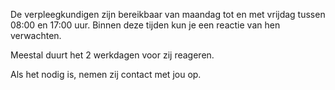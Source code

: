 De verpleegkundigen zijn bereikbaar van maandag tot en met vrijdag tussen 08:00 en 17:00 uur. Binnen deze tijden kun je een reactie van hen verwachten.

Meestal duurt het 2 werkdagen voor zij reageren.

Als het nodig is, nemen zij contact met jou op.
